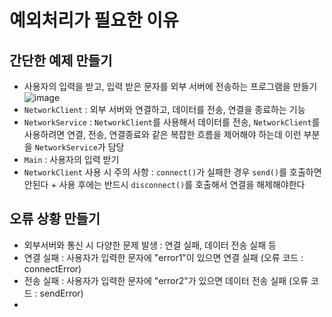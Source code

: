# 예외처리가 필요한 이유

## 간단한 예제 만들기
- 사용자의 입력을 받고, 입력 받은 문자를 외부 서버에 전송하는 프로그램을 만들기
![image](https://github.com/ngngs/TIL/assets/47618270/06af1b06-58b4-4ce6-b34c-7dafbdd507b0)
- `NetworkClient` : 외부 서버와 연결하고, 데이터를 전송, 연결을 종료하는 기능
- `NetworkService` : `NetworkClient`를 사용해서 데이터를 전송, `NetworkClient`를 사용하려면 연결, 전송, 연결종료와 같은 복잡한 흐름을 제어해야 하는데 이런 부분을 `NetworkService`가 담당
- `Main` : 사용자의 입력 받기
- `NetworkClient` 사용 시 주의 사항 : `connect()`가 실패한 경우 `send()`를 호출하면 안된다 + 사용 후에는 반드시 `disconnect()`를 호출해서 연결을 해제해야한다

## 오류 상황 만들기
- 외부서버와 통신 시 다양한 문제 발생 : 연결 실패, 데이터 전송 실패 등
- 연결 실패 : 사용자가 입력한 문자에 "error1"이 있으면 연결 실패 (오류 코드 : connectError)
- 전송 실패 : 사용자가 입력한 문자에 "error2"가 있으면 데이터 전송 실패 (오류 코드 : sendError)
- 
